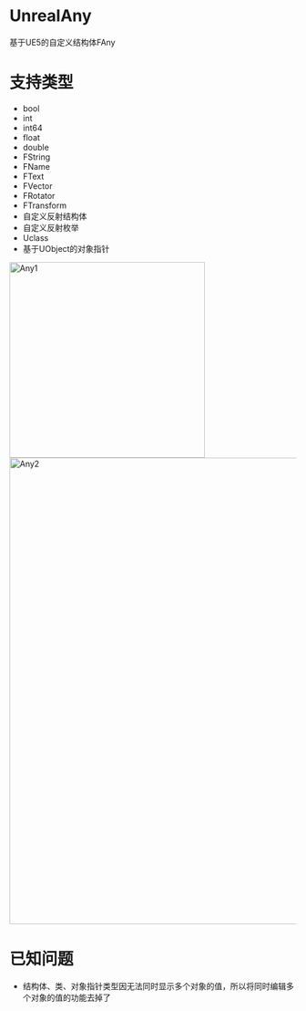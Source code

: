 # UnrealAny
基于UE5的自定义结构体FAny

# 支持类型
* bool
* int
* int64
* float
* double
* FString
* FName
* FText
* FVector
* FRotator
* FTransform
* 自定义反射结构体
* 自定义反射枚举
* Uclass
* 基于UObject的对象指针



<img width="343" alt="Any1" src="https://user-images.githubusercontent.com/3397457/190194451-9f46097c-8639-4d71-bfca-29d59000cb46.png">
<img width="818" alt="Any2" src="https://user-images.githubusercontent.com/3397457/190194477-b1a4de05-cf26-437c-ab22-997707592bc5.png">


# 已知问题
* 结构体、类、对象指针类型因无法同时显示多个对象的值，所以将同时编辑多个对象的值的功能去掉了
